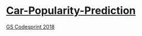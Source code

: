 # [Car-Popularity-Prediction](https://www.hackerrank.com/contests/gs-codesprint-2018/challenges/car-popularity-prediction)
[GS Codesprint 2018](https://www.hackerrank.com/contests/gs-codesprint-2018/challenges)

